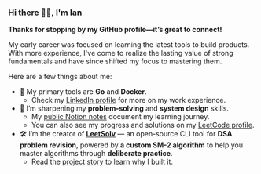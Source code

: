 ### Hi there 🙋🏻, I'm Ian

**Thanks for stopping by my GitHub profile—it’s great to connect!**

My early career was focused on learning the latest tools to build products. With more experience, I've come to realize the lasting value of strong fundamentals and have since shifted my focus to mastering them.

Here are a few things about me:
- 💼 My primary tools are **Go** and **Docker**.
  - Check my [LinkedIn profile](https://linkedin.com/in/eannchen/) for more on my work experience.
- 🌱 I’m sharpening my **problem-solving** and **system design** skills.
  - My [public Notion notes](https://eannc.cc) document my learning journey.
  - You can also see my progress and solutions on my [LeetCode profile](https://leetcode.com/eannchen/).
- 🛠️ I’m the creator of **[LeetSolv](https://github.com/eannchen/leetsolv)** — an open-source CLI tool for **DSA problem revision**, powered by **a custom SM-2 algorithm** to help you master algorithms through **deliberate practice**.
  - Read the [project story](https://github.com/eannchen/leetsolv/blob/main/document/MOTIVATION.md) to learn why I built it.
